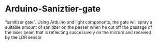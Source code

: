 # Arduino-Saniztier-gate
“sanitizer gate”. Using Arduino and light components, the gate will spray a suitable amount of sanitizer on the passer when he cut off the passage of the laser beam that is reflecting successively on the mirrors and received by the LDR sensor
